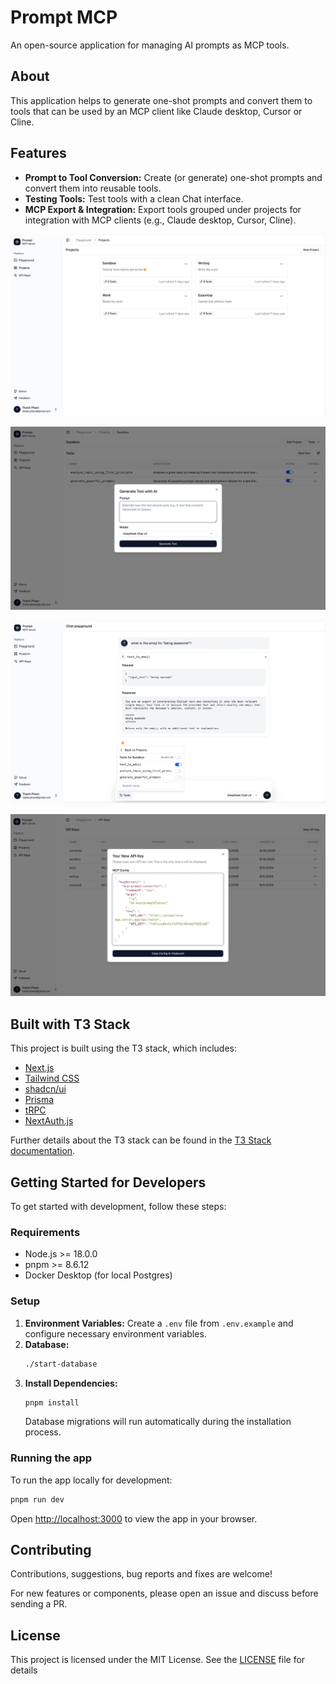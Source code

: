 # Prompt MCP

An open-source application for managing AI prompts as MCP tools.

## About

This application helps to generate one-shot prompts and convert them to tools that can be used by an MCP client like Claude desktop, Cursor or Cline.

## Features

- **Prompt to Tool Conversion:** Create (or generate) one-shot prompts and convert them into reusable tools.
- **Testing Tools:** Test tools with a clean Chat interface.
- **MCP Export & Integration:** Export tools grouped under projects for integration with MCP clients (e.g., Claude desktop, Cursor, Cline).

![](assets/project.webp)

![](assets/tool.webp)

![](assets/chat.webp)

![](assets/api-key.webp)

## Built with T3 Stack

This project is built using the T3 stack, which includes:

- [Next.js](https://nextjs.org/)
- [Tailwind CSS](https://tailwindcss.com/)
- [shadcn/ui](https://ui.shadcn.com/)
- [Prisma](https://www.prisma.io/)
- [tRPC](https://trpc.io)
- [NextAuth.js](https://next-auth.js.org)

Further details about the T3 stack can be found in the [T3 Stack documentation](https://create.t3.gg/).

## Getting Started for Developers

To get started with development, follow these steps:

### Requirements

- Node.js >= 18.0.0
- pnpm >= 8.6.12
- Docker Desktop (for local Postgres)

### Setup

1.  **Environment Variables:** Create a `.env` file from `.env.example` and configure necessary environment variables.
2.  **Database:**
    ```bash
    ./start-database
    ```
3.  **Install Dependencies:**
    ```bash
    pnpm install
    ```
    Database migrations will run automatically during the installation process.

### Running the app

To run the app locally for development:

```bash
pnpm run dev
```

Open [http://localhost:3000](http://localhost:3000) to view the app in your browser.

## Contributing

Contributions, suggestions, bug reports and fixes are welcome!

For new features or components, please open an issue and discuss before sending a PR.

## License

This project is licensed under the MIT License. See the [LICENSE](LICENSE) file for details
